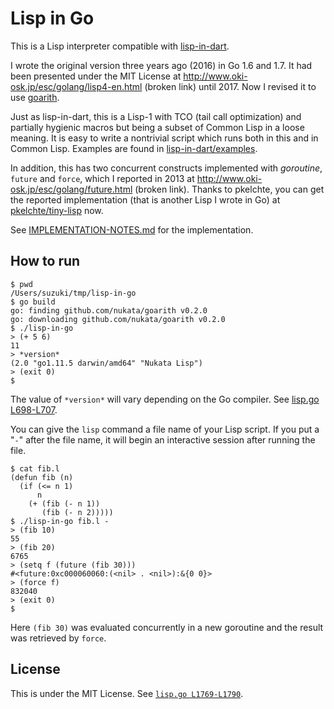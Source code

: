 # Lisp in Go

This is a Lisp interpreter compatible with
[lisp-in-dart](https://github.com/nukata/lisp-in-dart).

I wrote the original version three years ago (2016) in Go 1.6 and 1.7.
It had been presented under the MIT License at
<http://www.oki-osk.jp/esc/golang/lisp4-en.html> (broken link) until 2017.
Now I revised it to use [goarith](https://github.com/nukata/goarith).

Just as lisp-in-dart, this is a Lisp-1 with TCO (tail call optimization)
and partially hygienic macros but being a subset of Common Lisp
in a loose meaning.
It is easy to write a nontrivial script which runs both in this and in
Common Lisp.
Examples are found in 
[lisp-in-dart/examples](http://github.com/nukata/lisp-in-dart/tree/master/examples).

In addition, this has two concurrent constructs implemented with _goroutine_,
`future` and `force`, which I reported in 2013 at
<http://www.oki-osk.jp/esc/golang/future.html> (broken link).
Thanks to pkelchte, you can get the reported implementation
(that is another Lisp I wrote in Go) at
[pkelchte/tiny-lisp](https://github.com/pkelchte/tiny-lisp) now.

See [IMPLEMENTATION-NOTES.md](IMPLEMENTATION-NOTES.md) for the implementation.


## How to run

```
$ pwd
/Users/suzuki/tmp/lisp-in-go
$ go build
go: finding github.com/nukata/goarith v0.2.0
go: downloading github.com/nukata/goarith v0.2.0
$ ./lisp-in-go
> (+ 5 6)
11
> *version*
(2.0 "go1.11.5 darwin/amd64" "Nukata Lisp")
> (exit 0)
$
```

The value of `*version*` will vary depending on the Go compiler.
See [lisp.go L698-L707](lisp.go#L698-L707).

You can give the `lisp` command a file name of your Lisp script.
If you put a "`-`" after the file name, it will
begin an interactive session after running the file.

```
$ cat fib.l
(defun fib (n)
  (if (<= n 1)
      n
    (+ (fib (- n 1))
       (fib (- n 2)))))
$ ./lisp-in-go fib.l -
> (fib 10)
55
> (fib 20)
6765
> (setq f (future (fib 30)))
#<future:0xc000060060:(<nil> . <nil>):&{0 0}>
> (force f)
832040
> (exit 0)
$ 
```

Here `(fib 30)` was evaluated concurrently in a new goroutine
and the result was retrieved by `force`.

## License

This is under the MIT License.
See [`lisp.go L1769-L1790`](lisp.go#L1769-L1790).
